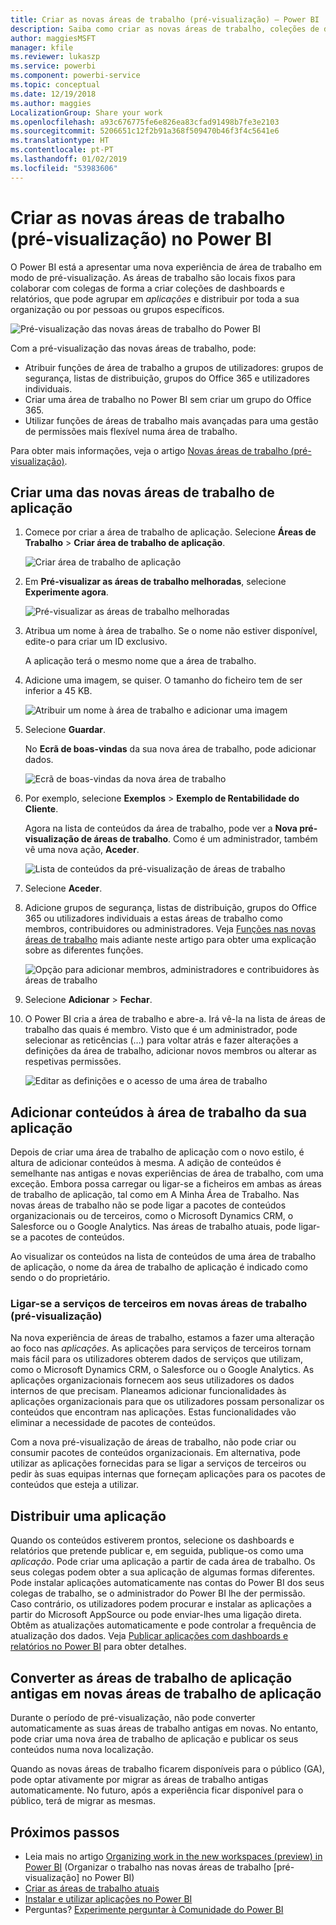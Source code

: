 ```yaml
---
title: Criar as novas áreas de trabalho (pré-visualização) – Power BI
description: Saiba como criar as novas áreas de trabalho, coleções de dashboards e relatórios criados para fornecer métricas importantes à sua organização.
author: maggiesMSFT
manager: kfile
ms.reviewer: lukaszp
ms.service: powerbi
ms.component: powerbi-service
ms.topic: conceptual
ms.date: 12/19/2018
ms.author: maggies
LocalizationGroup: Share your work
ms.openlocfilehash: a93c676775fe6e826ea83cfad91498b7fe3e2103
ms.sourcegitcommit: 5206651c12f2b91a368f509470b46f3f4c5641e6
ms.translationtype: HT
ms.contentlocale: pt-PT
ms.lasthandoff: 01/02/2019
ms.locfileid: "53983606"
---
```

# <a name="create-the-new-workspaces-preview-in-power-bi"></a>Criar as novas áreas de trabalho (pré-visualização) no Power BI

O Power BI está a apresentar uma nova experiência de área de trabalho em modo de pré-visualização. As áreas de trabalho são locais fixos para colaborar com colegas de forma a criar coleções de dashboards e relatórios, que pode agrupar em *aplicações* e distribuir por toda a sua organização ou por pessoas ou grupos específicos. 

![Pré-visualização das novas áreas de trabalho do Power BI](media/service-create-the-new-workspaces/power-bi-new-workspaces-preview.png)

Com a pré-visualização das novas áreas de trabalho, pode:

- Atribuir funções de área de trabalho a grupos de utilizadores: grupos de segurança, listas de distribuição, grupos do Office 365 e utilizadores individuais.
- Criar uma área de trabalho no Power BI sem criar um grupo do Office 365.
- Utilizar funções de áreas de trabalho mais avançadas para uma gestão de permissões mais flexível numa área de trabalho.

Para obter mais informações, veja o artigo [Novas áreas de trabalho (pré-visualização)](service-new-workspaces.md).

## <a name="create-one-of-the-new-app-workspaces"></a>Criar uma das novas áreas de trabalho de aplicação

1. Comece por criar a área de trabalho de aplicação. Selecione **Áreas de Trabalho** > **Criar área de trabalho de aplicação**.
   
     ![Criar área de trabalho de aplicação](media/service-create-the-new-workspaces/power-bi-create-app-workspace.png)

2. Em **Pré-visualizar as áreas de trabalho melhoradas**, selecione **Experimente agora**.
   
     ![Pré-visualizar as áreas de trabalho melhoradas](media/service-create-the-new-workspaces/power-bi-preview-improved-workspaces.png)

2. Atribua um nome à área de trabalho. Se o nome não estiver disponível, edite-o para criar um ID exclusivo.
   
     A aplicação terá o mesmo nome que a área de trabalho.
   
1. Adicione uma imagem, se quiser. O tamanho do ficheiro tem de ser inferior a 45 KB.
 
    ![Atribuir um nome à área de trabalho e adicionar uma imagem](media/service-create-the-new-workspaces/power-bi-name-workspace.png)

1. Selecione **Guardar**.

    No **Ecrã de boas-vindas** da sua nova área de trabalho, pode adicionar dados. 

    ![Ecrã de boas-vindas da nova área de trabalho](media/service-create-the-new-workspaces/power-bi-workspace-welcome-screen.png)

1. Por exemplo, selecione **Exemplos** > **Exemplo de Rentabilidade do Cliente**.

    Agora na lista de conteúdos da área de trabalho, pode ver a **Nova pré-visualização de áreas de trabalho**. Como é um administrador, também vê uma nova ação, **Aceder**.

    ![Lista de conteúdos da pré-visualização de áreas de trabalho](media/service-create-the-new-workspaces/power-bi-workspaces-preview-content-list.png)

1. Selecione **Aceder**.

1. Adicione grupos de segurança, listas de distribuição, grupos do Office 365 ou utilizadores individuais a estas áreas de trabalho como membros, contribuidores ou administradores. Veja [Funções nas novas áreas de trabalho](#roles-in-the-new-workspaces) mais adiante neste artigo para obter uma explicação sobre as diferentes funções.

    ![Opção para adicionar membros, administradores e contribuidores às áreas de trabalho](media/service-create-the-new-workspaces/power-bi-access-add-members.png)

9. Selecione **Adicionar** > **Fechar**.

1. O Power BI cria a área de trabalho e abre-a. Irá vê-la na lista de áreas de trabalho das quais é membro. Visto que é um administrador, pode selecionar as reticências (…) para voltar atrás e fazer alterações a definições da área de trabalho, adicionar novos membros ou alterar as respetivas permissões.

     ![Editar as definições e o acesso de uma área de trabalho](media/service-create-the-new-workspaces/power-bi-edit-workspace.png)

## <a name="add-content-to-your-app-workspace"></a>Adicionar conteúdos à área de trabalho da sua aplicação

Depois de criar uma área de trabalho de aplicação com o novo estilo, é altura de adicionar conteúdos à mesma. A adição de conteúdos é semelhante nas antigas e novas experiências de área de trabalho, com uma exceção. Embora possa carregar ou ligar-se a ficheiros em ambas as áreas de trabalho de aplicação, tal como em A Minha Área de Trabalho. Nas novas áreas de trabalho não se pode ligar a pacotes de conteúdos organizacionais ou de terceiros, como o Microsoft Dynamics CRM, o Salesforce ou o Google Analytics. Nas áreas de trabalho atuais, pode ligar-se a pacotes de conteúdos.

Ao visualizar os conteúdos na lista de conteúdos de uma área de trabalho de aplicação, o nome da área de trabalho de aplicação é indicado como sendo o do proprietário.

### <a name="connecting-to-third-party-services-in-new-workspaces-preview"></a>Ligar-se a serviços de terceiros em novas áreas de trabalho (pré-visualização)

Na nova experiência de áreas de trabalho, estamos a fazer uma alteração ao foco nas *aplicações*. As aplicações para serviços de terceiros tornam mais fácil para os utilizadores obterem dados de serviços que utilizam, como o Microsoft Dynamics CRM, o Salesforce ou o Google Analytics.
As aplicações organizacionais fornecem aos seus utilizadores os dados internos de que precisam. Planeamos adicionar funcionalidades às aplicações organizacionais para que os utilizadores possam personalizar os conteúdos que encontram nas aplicações. Estas funcionalidades vão eliminar a necessidade de pacotes de conteúdos. 

Com a nova pré-visualização de áreas de trabalho, não pode criar ou consumir pacotes de conteúdos organizacionais. Em alternativa, pode utilizar as aplicações fornecidas para se ligar a serviços de terceiros ou pedir às suas equipas internas que forneçam aplicações para os pacotes de conteúdos que esteja a utilizar. 

## <a name="distribute-an-app"></a>Distribuir uma aplicação

Quando os conteúdos estiverem prontos, selecione os dashboards e relatórios que pretende publicar e, em seguida, publique-os como uma *aplicação*. Pode criar uma aplicação a partir de cada área de trabalho. Os seus colegas podem obter a sua aplicação de algumas formas diferentes. Pode instalar aplicações automaticamente nas contas do Power BI dos seus colegas de trabalho, se o administrador do Power BI lhe der permissão. Caso contrário, os utilizadores podem procurar e instalar as aplicações a partir do Microsoft AppSource ou pode enviar-lhes uma ligação direta. Obtêm as atualizações automaticamente e pode controlar a frequência de atualização dos dados. Veja [Publicar aplicações com dashboards e relatórios no Power BI](service-create-distribute-apps.md) para obter detalhes.

## <a name="convert-old-app-workspaces-to-new-app-workspaces"></a>Converter as áreas de trabalho de aplicação antigas em novas áreas de trabalho de aplicação

Durante o período de pré-visualização, não pode converter automaticamente as suas áreas de trabalho antigas em novas. No entanto, pode criar uma nova área de trabalho de aplicação e publicar os seus conteúdos numa nova localização. 

Quando as novas áreas de trabalho ficarem disponíveis para o público (GA), pode optar ativamente por migrar as áreas de trabalho antigas automaticamente. No futuro, após a experiência ficar disponível para o público, terá de migrar as mesmas.

## <a name="next-steps"></a>Próximos passos
* Leia mais no artigo [Organizing work in the new workspaces (preview) in Power BI](service-new-workspaces.md) (Organizar o trabalho nas novas áreas de trabalho [pré-visualização] no Power BI)
* [Criar as áreas de trabalho atuais](service-create-workspaces.md)
* [Instalar e utilizar aplicações no Power BI](service-create-distribute-apps.md)
* Perguntas? [Experimente perguntar à Comunidade do Power BI](http://community.powerbi.com/)
